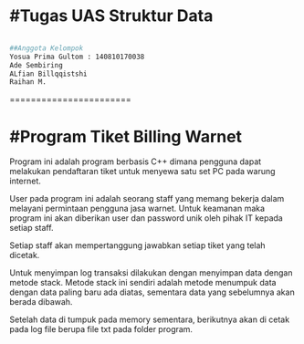 #Tugas UAS Struktur Data
=======================

```bash

##Anggota Kelompok 
Yosua Prima Gultom : 140810170038
Ade Sembiring
ALfian Billqqistshi
Raihan M.
```



=======================

#Program Tiket Billing Warnet
=============================

Program ini adalah program berbasis C++ 
dimana pengguna dapat melakukan pendaftaran
tiket untuk menyewa satu set PC pada warung
internet. 

User pada program ini adalah seorang staff
yang memang bekerja dalam melayani permintaan
pengguna jasa warnet. Untuk keamanan maka
program ini akan diberikan user dan password
unik oleh pihak IT kepada setiap staff.

Setiap staff akan mempertanggung jawabkan
setiap tiket yang telah dicetak.

Untuk menyimpan log transaksi dilakukan dengan
menyimpan data dengan metode stack.
Metode stack ini sendiri adalah metode menumpuk
data dengan data paling baru ada diatas, sementara
data yang sebelumnya akan berada dibawah.

Setelah data di tumpuk pada memory sementara,
berikutnya akan di cetak pada log file berupa
file txt pada folder program.

